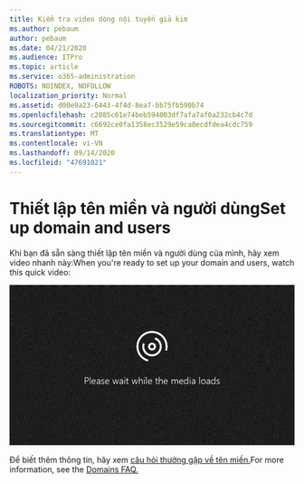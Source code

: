 ```yaml
---
title: Kiểm tra video dòng nội tuyến giả kim
ms.author: pebaum
author: pebaum
ms.date: 04/21/2020
ms.audience: ITPro
ms.topic: article
ms.service: o365-administration
ROBOTS: NOINDEX, NOFOLLOW
localization_priority: Normal
ms.assetid: d00e9a23-6443-4f4d-8ea7-bb75fb590b74
ms.openlocfilehash: c2085c61e74beb594003df7afa7af0a232cb4c7d
ms.sourcegitcommit: c6692ce0fa1358ec3529e59ca0ecdfdea4cdc759
ms.translationtype: MT
ms.contentlocale: vi-VN
ms.lasthandoff: 09/14/2020
ms.locfileid: "47691021"
---
```

# <a name="set-up-domain-and-users"></a><span data-ttu-id="5b543-102">Thiết lập tên miền và người dùng</span><span class="sxs-lookup"><span data-stu-id="5b543-102">Set up domain and users</span></span>

<span data-ttu-id="5b543-103">Khi bạn đã sẵn sàng thiết lập tên miền và người dùng của mình, hãy xem video nhanh này:</span><span class="sxs-lookup"><span data-stu-id="5b543-103">When you're ready to set up your domain and users, watch this quick video:</span></span>
  
![Trình duyệt của bạn không hỗ trợ video.](media/MSN_Video_Widget.gif)
  
<span data-ttu-id="5b543-106">Để biết thêm thông tin, hãy xem [câu hỏi thường gặp về tên miền.](https://docs.microsoft.com/microsoft-365/admin/setup/domains-faq)</span><span class="sxs-lookup"><span data-stu-id="5b543-106">For more information, see the [Domains FAQ.](https://docs.microsoft.com/microsoft-365/admin/setup/domains-faq)</span></span>